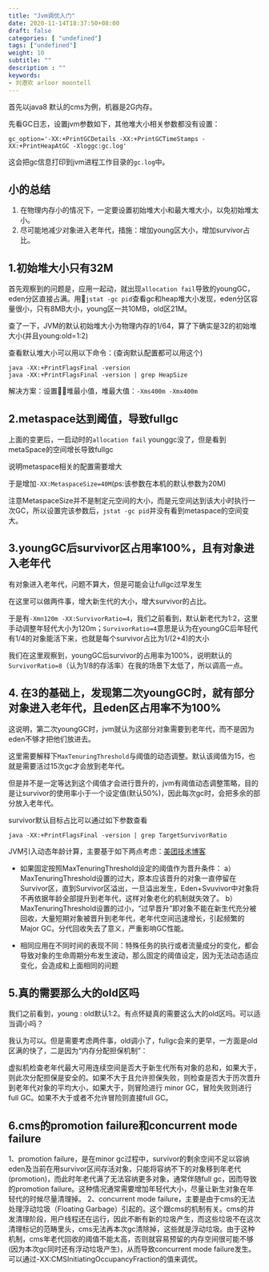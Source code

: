 ```yaml
---
title: "Jvm调优入门"
date: 2020-11-14T18:37:50+08:00
draft: false
categories: [ "undefined"]
tags: ["undefined"]
weight: 10
subtitle: ""
description : ""
keywords:
- 刘港欢 arloor moontell
---
```


首先以java8 默认的cms为例，机器是2G内存。

先看GC日志，设置jvm参数如下，其他堆大小相关参数都没有设置：

```
gc_option='-XX:+PrintGCDetails -XX:+PrintGCTimeStamps -XX:+PrintHeapAtGC -Xloggc:gc.log'
```

这会把gc信息打印到jvm进程工作目录的`gc.log`中。

## 小的总结

1. 在物理内存小的情况下，一定要设置初始堆大小和最大堆大小，以免初始堆太小。
2. 尽可能地减少对象进入老年代，措施：增加young区大小，增加survivor占比。

## 1.初始堆大小只有32M

首先观察到的问题是，应用一起动，就出现`allocation fail`导致的youngGC，eden分区直接占满。用`jstat -gc pid`查看gc和heap堆大小发现，eden分区容量很小，只有8MB大小，young区一共10MB，old区21M。

查了一下，JVM的默认初始堆大小为物理内存的1/64，算了下确实是32的初始堆大小(并且young:old=1:2)

查看默认堆大小可以用以下命令：(查询默认配置都可以用这个)

```
java -XX:+PrintFlagsFinal -version
java -XX:+PrintFlagsFinal -version | grep HeapSize
```

解决方案：设置堆最小值，堆最大值：`-Xms400m -Xmx400m`

## 2.metaspace达到阈值，导致fullgc

上面的变更后，一启动时的`allocation fail` younggc没了，但是看到metaSpace的空间增长导致fullgc

说明metaspace相关的配置需要增大

于是增加`-XX:MetaspaceSize=40M`(ps:该参数在本机的默认参数为20M)

注意MetaspaceSize并不是制定元空间的大小，而是元空间达到该大小时执行一次GC，所以设置完该参数后，`jstat -gc pid`并没有看到metaspace的空间变大。

## 3.youngGC后survivor区占用率100%，且有对象进入老年代

有对象进入老年代，问题不算大，但是可能会让fullgc过早发生

在这里可以做两件事，增大新生代的大小，增大survivor的占比。

于是有`-Xmn120m -XX:SurvivorRatio=4`，我们之前看到，默认新老代为1:2，这里手动调整年轻代大小为120m；`SurvivorRatio=4`意思是认为在youngGC后年轻代有1/4的对象能活下来，也就是每个survivor占比为1/(2+4)的大小

我们在这里观察到，youngGC后survivor的占用率为100%，说明默认的`SurvivorRatio=8`（认为1/8的存活率）在我的场景下太低了，所以调高一点。

## 4. 在3的基础上，发现第二次youngGC时，就有部分对象进入老年代，且eden区占用率不为100%

这说明，第二次youngGC时，jvm就认为这部分对象需要到老年代，而不是因为eden不够才把他们放进去。

这里需要解释下`MaxTenuringThreshold`与阈值的动态调整。默认该阈值为15，也就是需要活过15次gc才会放到老年代。

但是并不是一定等达到这个阈值才会进行晋升的，jvm有阈值动态调整策略，目的是让survivor的使用率小于一个设定值(默认50%)，因此每次gc时，会把多余的部分放入老年代。

survivor默认目标占比可以通过如下参数查看

```
java -XX:+PrintFlagsFinal -version | grep TargetSurvivorRatio
```

JVM引入动态年龄计算，主要基于如下两点考虑：[美团技术博客](https://tech.meituan.com/2017/12/29/jvm-optimize.html)

- 如果固定按照MaxTenuringThreshold设定的阈值作为晋升条件： a）MaxTenuringThreshold设置的过大，原本应该晋升的对象一直停留在Survivor区，直到Survivor区溢出，一旦溢出发生，Eden+Svuvivor中对象将不再依据年龄全部提升到老年代，这样对象老化的机制就失效了。 b）MaxTenuringThreshold设置的过小，“过早晋升”即对象不能在新生代充分被回收，大量短期对象被晋升到老年代，老年代空间迅速增长，引起频繁的Major GC。分代回收失去了意义，严重影响GC性能。

- 相同应用在不同时间的表现不同：特殊任务的执行或者流量成分的变化，都会导致对象的生命周期分布发生波动，那么固定的阈值设定，因为无法动态适应变化，会造成和上面相同的问题

## 5.真的需要那么大的old区吗

我们之前看到，young : old默认1:2。有点怀疑真的需要这么大的old区吗。可以适当调小吗？

我认为可以。但是需要考虑两件事，old调小了，fullgc会来的更早，一方面是old区满的快了，二是因为“内存分配担保机制”：

虚拟机检查老年代最大可用连续空间是否大于新生代所有对象的总和，如果大于，则此次分配担保是安全的。如果不大于且允许担保失败，则检查是否大于历次晋升到老年代对象的平均大小，如果大于，则冒险进行 minor GC，冒险失败则进行full GC。如果不大于或者不允许冒险则直接full GC。

## 6.cms的promotion failure和concurrent mode failure

1、promotion failure，是在minor gc过程中，survivor的剩余空间不足以容纳eden及当前在用survivor区间存活对象，只能将容纳不下的对象移到年老代(promotion)，而此时年老代满了无法容纳更多对象，通常伴随full gc，因而导致的promotion failure。这种情况通常需要增加年轻代大小，尽量让新生对象在年轻代的时候尽量清理掉。
2、concurrent mode failure，主要是由于cms的无法处理浮动垃圾（Floating Garbage）引起的。这个跟cms的机制有关。cms的并发清理阶段，用户线程还在运行，因此不断有新的垃圾产生，而这些垃圾不在这次清理标记的范畴里头，cms无法再本次gc清除掉，这些就是浮动垃圾。由于这种机制，cms年老代回收的阈值不能太高，否则就容易预留的内存空间很可能不够(因为本次gc同时还有浮动垃圾产生)，从而导致concurrent mode failure发生。可以通过-XX:CMSInitiatingOccupancyFraction的值来调优。

